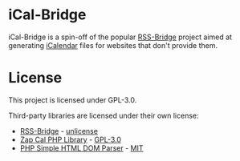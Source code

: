 # iCal-Bridge

iCal-Bridge is a spin-off of the popular [RSS-Bridge](https://github.com/RSS-Bridge/rss-bridge) project aimed at generating [iCalendar](https://icalendar.org/) files for websites that don't provide them.

# License

This project is licensed under GPL-3.0.

Third-party libraries are licensed under their own license:

* [RSS-Bridge](https://github.com/RSS-Bridge/rss-bridge) - [unlicense](https://unlicense.org/)
* [Zap Cal PHP Library](https://icalendar.org/php-library.html) - [GPL-3.0](https://www.gnu.org/licenses/gpl-3.0.html)
* [PHP Simple HTML DOM Parser](https://sourceforge.net/projects/simplehtmldom/) - [MIT](https://opensource.org/licenses/MIT)

